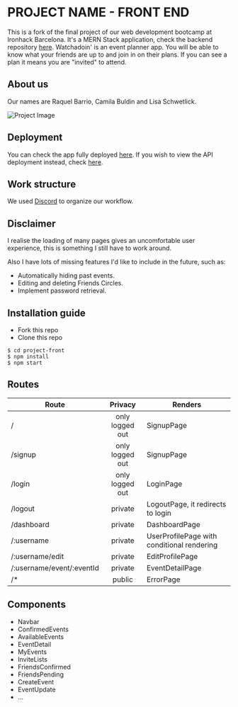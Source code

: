 # PROJECT NAME - FRONT END

This is a fork of the final project of our web development bootcamp at Ironhack Barcelona. It's a MERN Stack application, check the backend repository [here](https://github.com/Gatchan1/watchadoin-back).
Watchadoin' is an event planner app. You will be able to know what your friends are up to and join in on their plans. If you can see a plan it means you are "invited" to attend.

## About us
Our names are Raquel Barrio, Camila Buldin and Lisa Schwetlick.

![Project Image](https://res.cloudinary.com/dqzjo5wsl/image/upload/v1694678259/watcha-front_hlawdu.png "Project Image")

## Deployment
You can check the app fully deployed [here](https://watchadoin.netlify.app/). If you wish to view the API deployment instead, check [here](https://watchadoin.fly.dev/).

## Work structure
We used [Discord](https://discord.com/) to organize our workflow.

## Disclaimer
I realise the loading of many pages gives an uncomfortable user experience, this is something I still have to work around.

Also I have lots of missing features I'd like to include in the future, such as:

- Automatically hiding past events.
- Editing and deleting Friends Circles.
- Implement password retrieval.

## Installation guide
- Fork this repo
- Clone this repo 

```shell
$ cd project-front
$ npm install
$ npm start
```

## Routes
| Route                                     | Privacy         | Renders                  |
| ------------------------------------------| :-------------: | ------------------------ |
| /                                         | only logged out | SignupPage                 |
| /signup                                   | only logged out | SignupPage               |
| /login                                    | only logged out | LoginPage                |
| /logout                                   | private         | LogoutPage, it redirects to login |
| /dashboard                                | private         | DashboardPage            |
| /:username                        | private         | UserProfilePage with conditional rendering |
| /:username/edit                   | private         | EditProfilePage          |
| /:username/event/:eventId         | private         | EventDetailPage        |
| /*                                        | public          | ErrorPage                |



## Components
- Navbar
- ConfirmedEvents
- AvailableEvents
- EventDetail
- MyEvents
- InviteLists
- FriendsConfirmed
- FriendsPending
- CreateEvent
- EventUpdate
- ...
